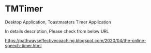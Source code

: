 # TMTimer
Desktop Application, Toastmasters Timer Application 

In details description, Please check from below URL

https://pathwayseffectivecoaching.blogspot.com/2020/04/the-online-speech-timer.html
